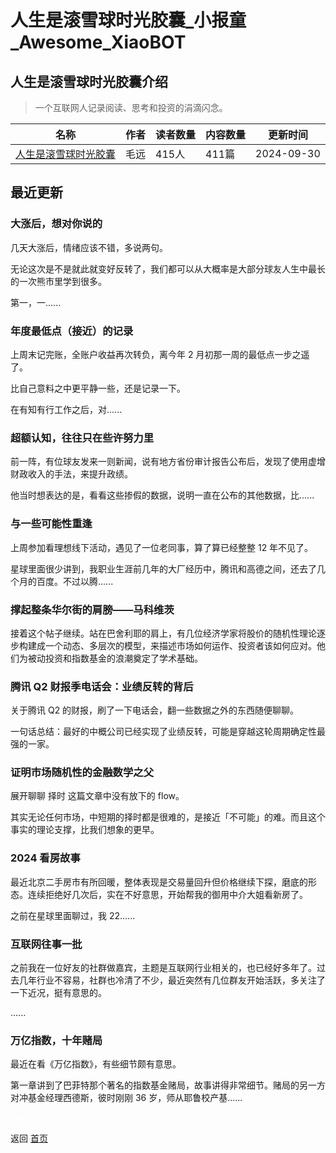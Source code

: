 # 人生是滚雪球时光胶囊_小报童_Awesome_XiaoBOT

## 人生是滚雪球时光胶囊介绍
> 一个互联网人记录阅读、思考和投资的涓滴闪念。  
  


|名称|作者|读者数量|内容数量|更新时间|
|---|---|---|---|---|
|[人生是滚雪球时光胶囊](https://xiaobot.net/p/maoyuan?refer=0b133df9-27dc-423b-8101-639049001c13)|毛远|415人|411篇|2024-09-30|

## 最近更新
### 大涨后，想对你说的

几天大涨后，情绪应该不错，多说两句。

无论这次是不是就此就变好反转了，我们都可以从大概率是大部分球友人生中最长的一次熊市里学到很多。

第一，一......

### 年度最低点（接近）的记录

上周末记完账，全账户收益再次转负，离今年 2 月初那一周的最低点一步之遥了。

比自己意料之中更平静一些，还是记录一下。

在有知有行工作之后，对......

### 超额认知，往往只在些许努力里

前一阵，有位球友发来一则新闻，说有地方省份审计报告公布后，发现了使用虚增财政收入的手法，来提升政绩。

他当时想表达的是，看看这些掺假的数据，说明一直在公布的其他数据，比......

### 与一些可能性重逢

上周参加看理想线下活动，遇见了一位老同事，算了算已经整整 12 年不见了。

星球里面很少讲到，我职业生涯前几年的大厂经历中，腾讯和高德之间，还去了几个月的百度。不过以腾......

### 撑起整条华尔街的肩膀——马科维茨

接着这个帖子继续。站在巴舍利耶的肩上，有几位经济学家将股价的随机性理论逐步构建成一个动态、多层次的模型，来描述市场如何运作、投资者该如何应对。他们为被动投资和指数基金的浪潮奠定了学术基础。

### 腾讯 Q2 财报季电话会：业绩反转的背后

关于腾讯 Q2 的财报，刷了一下电话会，翻一些数据之外的东西随便聊聊。

一句话总结：最好的中概公司已经实现了业绩反转，可能是穿越这轮周期确定性最强的一家。

### 证明市场随机性的金融数学之父

展开聊聊 择时 这篇文章中没有放下的 flow。

其实无论任何市场，中短期的择时都是很难的，是接近「不可能」的难。而且这个事实的理论支撑，比我们想象的更早。

### 2024 看房故事

最近北京二手房市有所回暖，整体表现是交易量回升但价格继续下探，磨底的形态。连续拒绝好几次后，实在不好意思，开始帮我的御用中介大姐看新房了。

之前在星球里面聊过，我 22......

### 互联网往事一批

之前我在一位好友的社群做嘉宾，主题是互联网行业相关的，也已经好多年了。过去几年行业不容易，社群也冷清了不少，最近突然有几位群友开始活跃，多关注了一下近况，挺有意思的。

......

### 万亿指数，十年赌局

最近在看《万亿指数》，有些细节颇有意思。

第一章讲到了巴菲特那个著名的指数基金赌局，故事讲得非常细节。赌局的另一方对冲基金经理西德斯，彼时刚刚 36 岁，师从耶鲁校产基......


<a href="https://github.com/Reno9527/awesome-xiaobot" style="color: white; text-decoration: none;">awesome-xiaobot</a>

返回 [首页](../README.md)
